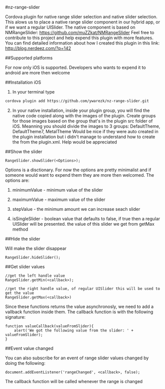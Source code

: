 
#nz-range-slider



Cordova plugin for native range slider selection and native slider selection.
This alows us to place a native range slider component in our hybrid app, or if we want a regular UISlider. 
The native component is based on NMRangeSlider: https://github.com/muZZkat/NMRangeSlider
Feel free to contribute to this project and help expend this plugin with more features.
You can find detailed information about how I created this plugin in this link: http://blog.nerdeez.com/?p=142



##Supported platforms


For now only iOS is supported.
Developers who wants to expend it to android are more then welcome



##Installation iOS


1. In your terminal type
  ```bash
  cordova plugin add https://github.com/ywarezk/nz-range-slider.git 
  ```
2. In your native installation, inside your plugin group, you will find the native code copied along with the images of the plugin. 
Create groups for those images based on the group that's in the plugin src folder of iOS. 
Meanning you should divide the images to 3 groups: DefaultTheme, DefaultTheme7, MetalTheme
Would be nice if they were auto created in the plugin installation but i didn't manage to understand how to create the from the plugin.xml.
Help would be appreciated


##Show the slider


```
RangeSlider.showSlider(<Options>);
```
Options is a disctionary.
For now the options are pretty minimalist and if someone would want to expend them they are more then welcomed. 
The options are:

1. minimumValue - minimum value of the slider


2. maximumValue - maximum value of the slider


3. stepValue - the minimum amount we can increase seach slider

4. isSingleSlider - boolean value that defaults to false, if true then a regular UISlider will be presented. the value of this slider we get from getMax method



##Hide the slider


Will make the slider disappear 
```
RangeSlider.hideSlider();
```



##Get slider values


```
//get the left handle value
RangeSlider.getMin(<callback>);

//get the right handle value, of regular UISlider this will be used to get the value
RangeSlider.getMax(<callback>)
```

Since these functions returns the value asynchronosly, we need to add a vallback function inside them. 
The callback function is with the following signature: 
```
function valueCallback(valueFromSlider){
	alert('We got the following value from the slider: ' + valueFromSlider);
}
``` 



##Event value changed


You can also subscribe for an event of range slider values changed by doing the following: 
```
document.addEventListener('rangeChanged', <callback>, false);
```
The callback function will be called whenever the range is changed





